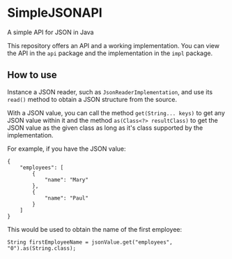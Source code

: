 # SimpleJSONAPI

A simple API for JSON in Java

This repository offers an API and a working implementation. You can view the API in the `api` package and the implementation in the `impl` package.

## How to use

Instance a JSON reader, such as `JsonReaderImplementation`, and use its `read()` method to obtain a JSON structure from the source.

With a JSON value, you can call the method `get(String... keys)` to get any JSON value within it and the method `as(Class<?> resultClass)` to get the JSON value as the given class as long as it's class supported by the implementation.

For example, if you have the JSON value:

```
{
	"employees": [
		{
			"name": "Mary"
		},
		{
			"name": "Paul"
		}
	]
}
```

This would be used to obtain the name of the first employee:

```
String firstEmployeeName = jsonValue.get("employees", "0").as(String.class);
```

